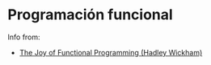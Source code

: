 # Programación funcional

Info from:

- [The Joy of Functional Programming (Hadley Wickham)](https://www.youtube.com/watch?v=bzUmK0Y07ck)